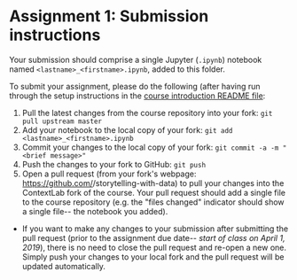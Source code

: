 # Assignment 1: Submission instructions

Your submission should comprise a single Jupyter (`.ipynb`) notebook named `<lastname>_<firstname>.ipynb`, added to this folder.

To submit your assignment, please do the following (after having run through the setup instructions in the [course introduction README file](https://github.com/ContextLab/storytelling-with-data/blob/master/README.md):
1. Pull the latest changes from the course repository into your fork: `git pull upstream master`
2. Add your notebook to the local copy of your fork: `git add <lastname>_<firstname>.ipynb`
3. Commit your changes to the local copy of your fork: `git commit -a -m "<brief message>"`
4. Push the changes to your fork to GitHub: `git push`
5. Open a pull request (from your fork's webpage: https://github.com/<your GitHub username>/storytelling-with-data) to pull your changes into the ContextLab fork of the course.  Your pull request should add a single file to the course repository (e.g. the "files changed" indicator should show a single file-- the notebook you added).
  - If you want to make any changes to your submission after submitting the pull request (prior to the assignment due date-- *start of class on April 1, 2019*), there is no need to close the pull request and re-open a new one.  Simply push your changes to your local fork and the pull request will be updated automatically.
